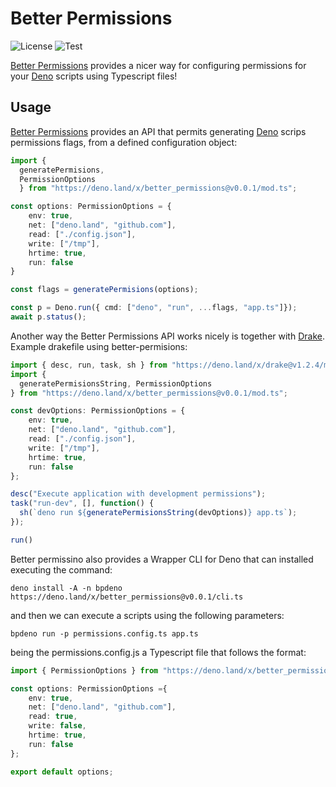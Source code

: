 # Better Permissions
![License](https://img.shields.io/github/license/rafaelmotaalves/better_permissions.svg)
![Test](https://github.com/rafaelmotaalves/better_permissions/workflows/Test/badge.svg?branch=master&event=push)

[Better Permissions](https://github.com/rafaelmotaalves/better-permissions) provides a nicer way for configuring permissions for your [Deno](https://deno.land/) scripts using Typescript files!

## Usage
[Better Permissions](https://github.com/rafaelmotaalves/better-permissions) provides an API that permits generating [Deno](https://deno.land/) scrips permissions flags, from a defined configuration object:

```typescript
import { 
  generatePermisions, 
  PermissionOptions 
  } from "https://deno.land/x/better_permissions@v0.0.1/mod.ts";

const options: PermissionOptions = {
    env: true,
    net: ["deno.land", "github.com"],
    read: ["./config.json"],
    write: ["/tmp"],
    hrtime: true,
    run: false
}

const flags = generatePermisions(options);

const p = Deno.run({ cmd: ["deno", "run", ...flags, "app.ts"]});
await p.status();
```
Another way the Better Permissions API works nicely is together with [Drake](https://github.com/srackham/drake). 
Example drakefile using better-permisions:

```typescript
import { desc, run, task, sh } from "https://deno.land/x/drake@v1.2.4/mod.ts";
import { 
  generatePermisionsString, PermissionOptions 
} from "https://deno.land/x/better_permissions@v0.0.1/mod.ts";

const devOptions: PermissionOptions = {
    env: true,
    net: ["deno.land", "github.com"],
    read: ["./config.json"],
    write: ["/tmp"],
    hrtime: true,
    run: false
};

desc("Execute application with development permissions");
task("run-dev", [], function() {
  sh(`deno run ${generatePermisionsString(devOptions)} app.ts`);
});

run()
```
 
 Better permissino also provides a Wrapper CLI for Deno that can installed executing the command:

`
  deno install -A -n bpdeno https://deno.land/x/better_permissions@v0.0.1/cli.ts
`

and then we can execute a scripts using the following parameters:

`
  bpdeno run -p permissions.config.ts app.ts
`

being the permissions.config.js a Typescript file that follows the format: 

```typescript
import { PermissionOptions } from "https://deno.land/x/better_permissions@v0.0.1/mod.ts";

const options: PermissionOptions ={
    env: true,
    net: ["deno.land", "github.com"],
    read: true,
    write: false,
    hrtime: true,
    run: false
};

export default options;

```
